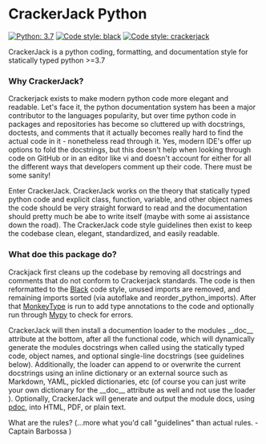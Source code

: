 # CrackerJack Python

[![Python: 3.7](https://img.shields.io/badge/python-3.7%2B-blue)](https://docs.python.org/3/)
[![Code style: black](https://img.shields.io/badge/code%20style-black-000000.svg)](https://github.com/ambv/black)
[![Code style: crackerjack](https://img.shields.io/badge/code%20style-crackerjack-000042)](https://github.com/lesleslie/crackerjack)


CrackerJack is a python coding, formatting, and documentation style for statically
 typed python >=3.7


### **Why CrackerJack?**

Crackerjack exists to make modern python code more elegant and readable. Let's face
 it, the python documentation system has been a major contributor to the languages
  popularity, but over time python code in packages and repositories has become so
   cluttered up with docstrings, doctests, and comments that it actually becomes
    really hard to find the actual code in it - nonetheless read through it. Yes, modern
     IDE's offer up options to fold the docstrings, but this doesn't help when
      looking through code on GitHub or in an editor like vi and doesn't account for
       either for all the different ways that developers comment up their code. There
        must be some sanity!
        
Enter CrackerJack. CrackerJack works on the theory that statically typed python
 code and explicit class, function, variable, and other object names the code should be
  very straight forward to read and the documentation should pretty much be abe to write
   itself (maybe with some ai assistance down the road). The CrackerJack code style
    guidelines then exist to keep the codebase clean, elegant, standardized, and
     easily readable.
 
### **What doe this package do?**

Crackjack first cleans up the codebase by removing all docstrings and comments that
 do not conform to Crackerjack standards. The code is then reformatted to the
  [Black](https://github.com/ambv/black) code style, unused imports are removed, and 
  remaining imports sorted (via autoflake and reorder_python_imports). After that 
   [MonkeyType](https://monkeytype.readthedocs.io/en/stable/) is run to add type
    annotations to the code and optionally run through 
     [Mypy](https://mypy.readthedocs.io/en/latest/) to check for errors.
  
  CrackerJack will then install a documention loader to the modules \_\_doc\_\_
  attribute at the bottom, after all the functional code, which will dynamically
   generate the modules docstrings when called using the statically typed code, object
    names, and optional single-line docstrings (see guidelines below). 
    Additionally, the loader can append to or overwrite the current docstrings using an
     inline dictionary or an external source such as Markdown, YAML,
      pickled dictionaries, etc (of course you can just write your own
      dictionary for the \_\_doc\_\_ attribute as well and not use the loader
      ). Optionally, CrackerJack will generate and output the module docs, using 
        [pdoc](https://pdoc3.github.io/pdoc/), into HTML, PDF, or plain text.     
      
      
What are the rules? (...more what you'd call "guidelines" than actual rules.
 \- Captain Barbossa )
 
 
      
               
